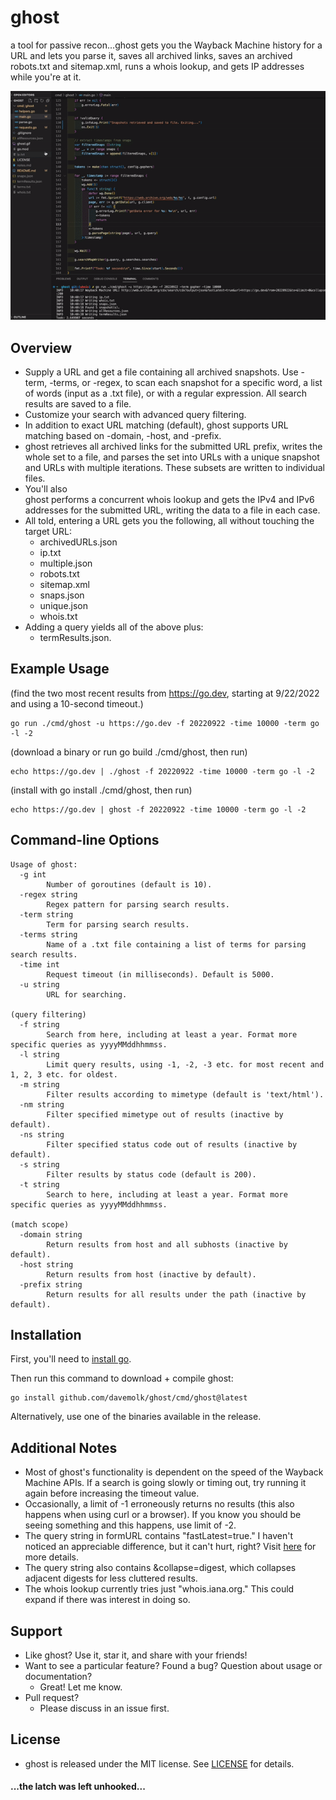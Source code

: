 # ghost
a tool for passive recon...ghost gets you the Wayback Machine history for a URL and lets you parse it, saves all archived links, saves an archived robots.txt and sitemap.xml, runs a whois lookup, and gets IP addresses while you're at it.

![demo](ghost.gif)

## Overview
* Supply a URL and get a file containing all archived snapshots. Use -term, -terms, or -regex, to scan each snapshot for a specific word, a list of words (input as a .txt file), or with a regular expression. All search results are saved to a file.
* Customize your search with advanced query filtering.
* In addition to exact URL matching (default), ghost supports URL matching based on -domain, -host, and -prefix.
* ghost retrieves all archived links for the submitted URL prefix, writes the whole set to a file, and parses the set into URLs with a unique snapshot and URLs with multiple iterations. These subsets are written to individual files. 
* You'll also  
ghost performs a concurrent whois lookup and gets the IPv4 and IPv6 addresses for the submitted URL, writing the data to a file in each case. 
* All told, entering a URL gets you the following, all without touching the target URL: 
    * archivedURLs.json
    * ip.txt
    * multiple.json
    * robots.txt
    * sitemap.xml
    * snaps.json
    * unique.json
    * whois.txt 
* Adding a query yields all of the above plus:
    * termResults.json.

## Example Usage
(find the two most recent results from https://go.dev, starting at 9/22/2022 and using a 10-second timeout.)
```
go run ./cmd/ghost -u https://go.dev -f 20220922 -time 10000 -term go -l -2
```
(download a binary or run go build ./cmd/ghost, then run)
```
echo https://go.dev | ./ghost -f 20220922 -time 10000 -term go -l -2
```
(install with go install ./cmd/ghost, then run)
```
echo https://go.dev | ghost -f 20220922 -time 10000 -term go -l -2
```
## Command-line Options
```
Usage of ghost:
  -g int
    	Number of goroutines (default is 10).
  -regex string
    	Regex pattern for parsing search results.
  -term string
    	Term for parsing search results.
  -terms string
    	Name of a .txt file containing a list of terms for parsing search results.
  -time int
    	Request timeout (in milliseconds). Default is 5000.
  -u string
    	URL for searching.

(query filtering)
  -f string
    	Search from here, including at least a year. Format more specific queries as yyyyMMddhhmmss.
  -l string
    	Limit query results, using -1, -2, -3 etc. for most recent and 1, 2, 3 etc. for oldest.
  -m string
    	Filter results according to mimetype (default is 'text/html').
  -nm string
    	Filter specified mimetype out of results (inactive by default).
  -ns string
    	Filter specified status code out of results (inactive by default).
  -s string
    	Filter results by status code (default is 200).
  -t string
    	Search to here, including at least a year. Format more specific queries as yyyyMMddhhmmss.

(match scope)
  -domain string
    	Return results from host and all subhosts (inactive by default).
  -host string
    	Return results from host (inactive by default).
  -prefix string
    	Return results for all results under the path (inactive by default).
```

## Installation
First, you'll need to [install go](https://golang.org/doc/install).

Then run this command to download + compile ghost:
```
go install github.com/davemolk/ghost/cmd/ghost@latest
```
Alternatively, use one of the binaries available in the release.

## Additional Notes
* Most of ghost's functionality is dependent on the speed of the Wayback Machine APIs. If a search is going slowly or timing out, try running it again before increasing the timeout value.
* Occasionally, a limit of -1 erroneously returns no results (this also happens when using curl or a browser). If you know you should be seeing something and this happens, use limit of -2.
* The query string in formURL contains "fastLatest=true." I haven't noticed an appreciable difference, but it can't hurt, right? Visit [here](https://github.com/internetarchive/wayback/tree/master/wayback-cdx-server) for more details.
* The query string also contains &collapse=digest, which collapses adjacent digests for less cluttered results.
* The whois lookup currently tries just "whois.iana.org." This could expand if there was interest in doing so.

## Support
* Like ghost? Use it, star it, and share with your friends!
* Want to see a particular feature? Found a bug? Question about usage or documentation?
    - Great! Let me know.
* Pull request?
    - Please discuss in an issue first. 

## License
* ghost is released under the MIT license. See [LICENSE](LICENSE) for details.



#### ...the latch was left unhooked...